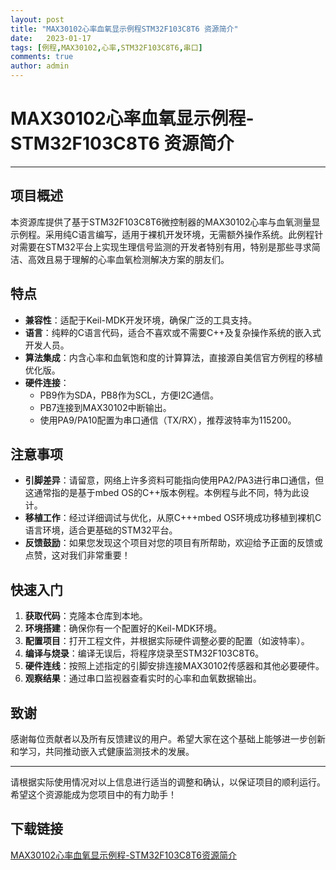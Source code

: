 ```yaml
---
layout: post
title: "MAX30102心率血氧显示例程STM32F103C8T6 资源简介"
date:   2023-01-17
tags: [例程,MAX30102,心率,STM32F103C8T6,串口]
comments: true
author: admin
---
```

# MAX30102心率血氧显示例程-STM32F103C8T6 资源简介

---

## 项目概述

本资源库提供了基于STM32F103C8T6微控制器的MAX30102心率与血氧测量显示例程。采用纯C语言编写，适用于裸机开发环境，无需额外操作系统。此例程针对需要在STM32平台上实现生理信号监测的开发者特别有用，特别是那些寻求简洁、高效且易于理解的心率血氧检测解决方案的朋友们。

## 特点

- **兼容性**：适配于Keil-MDK开发环境，确保广泛的工具支持。
- **语言**：纯粹的C语言代码，适合不喜欢或不需要C++及复杂操作系统的嵌入式开发人员。
- **算法集成**：内含心率和血氧饱和度的计算算法，直接源自美信官方例程的移植优化版。
- **硬件连接**：
  - PB9作为SDA，PB8作为SCL，方便I2C通信。
  - PB7连接到MAX30102中断输出。
  - 使用PA9/PA10配置为串口通信（TX/RX），推荐波特率为115200。
  
## 注意事项

- **引脚差异**：请留意，网络上许多资料可能指向使用PA2/PA3进行串口通信，但这通常指的是基于mbed OS的C++版本例程。本例程与此不同，特为此设计。
- **移植工作**：经过详细调试与优化，从原C+++mbed OS环境成功移植到裸机C语言环境，适合更基础的STM32平台。
- **反馈鼓励**：如果您发现这个项目对您的项目有所帮助，欢迎给予正面的反馈或点赞，这对我们非常重要！

## 快速入门

1. **获取代码**：克隆本仓库到本地。
2. **环境搭建**：确保你有一个配置好的Keil-MDK环境。
3. **配置项目**：打开工程文件，并根据实际硬件调整必要的配置（如波特率）。
4. **编译与烧录**：编译无误后，将程序烧录至STM32F103C8T6。
5. **硬件连线**：按照上述指定的引脚安排连接MAX30102传感器和其他必要硬件。
6. **观察结果**：通过串口监视器查看实时的心率和血氧数据输出。

## 致谢

感谢每位贡献者以及所有反馈建议的用户。希望大家在这个基础上能够进一步创新和学习，共同推动嵌入式健康监测技术的发展。

---

请根据实际使用情况对以上信息进行适当的调整和确认，以保证项目的顺利运行。希望这个资源能成为您项目中的有力助手！

## 下载链接

[MAX30102心率血氧显示例程-STM32F103C8T6资源简介](https://pan.quark.cn/s/4aef0376715c)